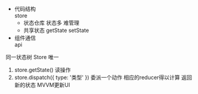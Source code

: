 - 代码结构<br>
  store
    - 状态仓库 状态多 难管理
    - 共享状态 getState setState
- 组件通信<br>
  api

同一状态树 Store 唯一<br>
1. store.getState() 读操作
2. store.dispatch({ type: '类型' }) 委派一个动作 相应的reducer得以计算 返回新的状态 MVVM更新UI
